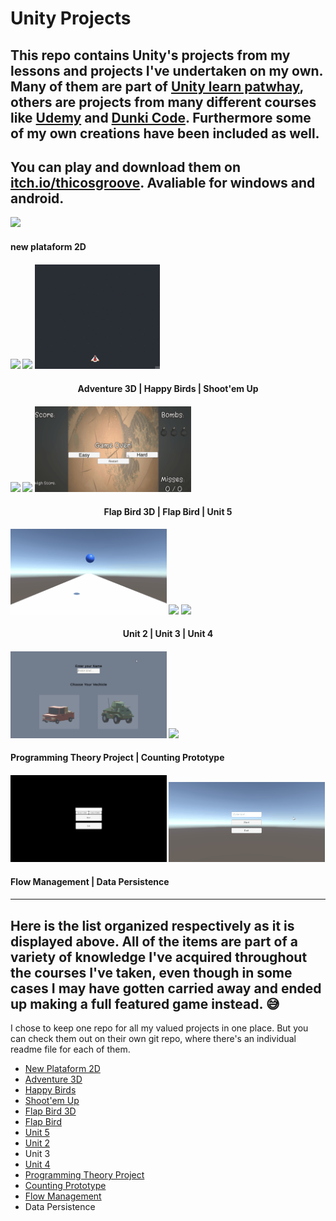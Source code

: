 # Unity Projects
 
## This repo contains Unity's projects from my lessons and projects I've undertaken on my own. Many of them are part of [Unity learn patwhay][1], others are projects from many different courses like [Udemy][2] and [Dunki Code][3]. Furthermore some of my own creations have been included as well. 

## You can play and download them on [itch.io/thicosgroove][16]. Avaliable for windows and android.


<p align="left"> <img src="New Plataform 2D/Gifs for Git/gameplay.gif" width="250"/>
 <h4 align="left">
  new plataform 2D              
<h4/>
 
<p align="left"> <img src="Adventure3D/Gifs for Git/gameplay.gif" width="250"/> <align="center"> <img src="Happy Birds/Gifs for Git/gameplay.gif" width="250"/> <align="right"> <img src="Shoot-emUp/Gifs for Git/Demo1.gif" width="200"/>

<h4 align="center">
  Adventure 3D |  Happy Birds | Shoot'em Up               
<h4/>

<img src="FlapBird3D/Gifs for Git/gameplay.gif" width="250"/> <img src="Flap Bird/Gifs for Git/gameplay.gif" width="250"/> <img src="Unit 5/Gifs for Git/gameplay.gif" width="250"/>
 
 <h4 align="center">
  Flap Bird 3D | Flap Bird | Unit 5               
<h4/>

<img src="Unit 2/Gifs for git/gameplay.gif" width="250"/> <img src="Unit 3/Gifs for Git/gameplay.gif" width="250"/> <img src="Unit 4/Gifs for Git/gameplay.gif" width="250"/>
  
<h4 align="center">
 Unit 2 | Unit 3 | Unit 4               
<h4/>

<img src="Programming Theory Project/Gifs for Git/gameplay.gif" width="250"/> <img src="Counting Prototype/Gifs for Git/gameplay.gif" width="250"/>

<h4 align="left">
 Programming Theory Project | Counting Prototype             
<h4/>
  
<img src="FlowManagement/Gifs for Git/gameplay.gif" width="250"/>  <img src="DataPersistence/Gifs for Git/gameplay.gif" width="250"/> 

<h4 align="left">
 Flow Management | Data Persistence           
<h4/>

--- 
## Here is the list organized respectively as it is displayed above. All of the items are part of a variety of knowledge I've acquired throughout the courses I've taken, even though in some cases I may have gotten carried away and ended up making a full featured game instead. 😅
 
I chose to keep one repo for all my valued projects in one place. But you can check them out on their own git repo, where there's an individual readme file for each of them. 
 
* [New Plataform 2D][4]
* [Adventure 3D][5]  
* [Happy Birds][6]
* [Shoot'em Up][7] 
* [Flap Bird 3D][8] 
* [Flap Bird][9] 
* [Unit 5][10]
* [Unit 2][11]
* Unit 3 
* [Unit 4][12] 
* [Programming Theory Project][13] 
* [Counting Prototype][14]
* [Flow Management][15] 
* Data Persistence
 
[1]: https://learn.unity.com/
[2]: https://www.udemy.com/course/curso-completo-unity-3d/ 
[3]: https://cursos.dankicode.com/
 
[4]: https://github.com/ThicosGroove/New-Plataform-2D
[5]: https://github.com/ThicosGroove/Adventure3D
[6]: https://github.com/ThicosGroove/Happy-Birds
[7]: https://github.com/ThicosGroove/Shot-emUp
[8]: https://github.com/ThicosGroove/Flap-Bird-3D
[9]: https://github.com/ThicosGroove/Flap-Bird
[10]: https://github.com/ThicosGroove/Fruit-Ninja-3D 
[11]: https://github.com/ThicosGroove/Infinity-Run
[12]: https://github.com/ThicosGroove/Ball-game
[13]: https://github.com/ThicosGroove/Programming-Theory-Project
[14]: https://github.com/ThicosGroove/Counting-Prototype 
[15]: https://github.com/ThicosGroove/FlowManagement

[16]: https://thicosgroove.itch.io/

